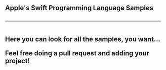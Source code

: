 <h2>Apple's Swift Programming Language Samples<h2>
<hr>
<br>
Here you can look for all the samples, you want...

Feel free doing a pull request and adding your project!
